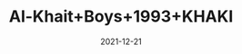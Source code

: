 ---
title: 'Al-Khait+Boys+1993+KHAKI'
date: '2021-12-21' 
metatag: '' 
inventory: '5.0' 
draft: false 
# meta description 
shortDescripton: 'Al-Khait+Boys+1993+KHAKI'
description: 'Boys'
longdescription: ''
featured: False
# product Price
price: '2730.0'
# Product Short Description
shortDescription: 'Al-Khait+Boys+1993+KHAKI'
productID: '9C70F201-6762-EC11-995F-005056B3A416'
type: 'products'
category: 'Boys' 
thumnailproduct: 'https://alkhait.eralive.net/images/products/9C70F201-6762-EC11-995F-005056B3A4161.png' 
images:
  - image: 'images/products/9C70F201-6762-EC11-995F-005056B3A4161.png'  
  - image: 'images/products/9C70F201-6762-EC11-995F-005056B3A4162.png'  
  - image: 'images/products/9C70F201-6762-EC11-995F-005056B3A4163.png'  
---